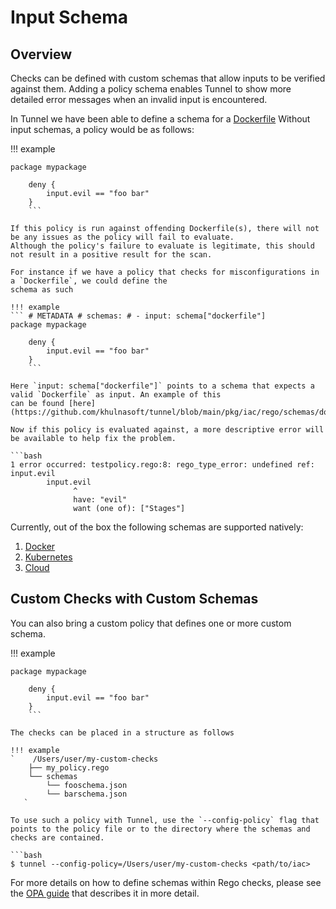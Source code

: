 # Input Schema

## Overview

Checks can be defined with custom schemas that allow inputs to be verified against them. Adding a policy schema
enables Tunnel to show more detailed error messages when an invalid input is encountered.

In Tunnel we have been able to define a schema for a [Dockerfile](https://github.com/khulnasoft/tunnel/tree/main/pkg/iac/rego/schemas)
Without input schemas, a policy would be as follows:

!!! example

````# METADATA
package mypackage

    deny {
        input.evil == "foo bar"
    }
    ```

If this policy is run against offending Dockerfile(s), there will not be any issues as the policy will fail to evaluate.
Although the policy's failure to evaluate is legitimate, this should not result in a positive result for the scan.

For instance if we have a policy that checks for misconfigurations in a `Dockerfile`, we could define the
schema as such

!!! example
``` # METADATA # schemas: # - input: schema["dockerfile"]
package mypackage

    deny {
        input.evil == "foo bar"
    }
    ```

Here `input: schema["dockerfile"]` points to a schema that expects a valid `Dockerfile` as input. An example of this
can be found [here](https://github.com/khulnasoft/tunnel/blob/main/pkg/iac/rego/schemas/dockerfile.json).

Now if this policy is evaluated against, a more descriptive error will be available to help fix the problem.

```bash
1 error occurred: testpolicy.rego:8: rego_type_error: undefined ref: input.evil
        input.evil
              ^
              have: "evil"
              want (one of): ["Stages"]
````

Currently, out of the box the following schemas are supported natively:

1. [Docker](https://github.com/khulnasoft/tunnel/blob/main/pkg/iac/rego/schemas/dockerfile.json)
2. [Kubernetes](https://github.com/khulnasoft/tunnel/blob/main/pkg/iac/rego/schemas/kubernetes.json)
3. [Cloud](https://github.com/khulnasoft/tunnel/blob/main/pkg/iac/rego/schemas/cloud.json)

## Custom Checks with Custom Schemas

You can also bring a custom policy that defines one or more custom schema.

!!! example

````# METADATA # schemas: # - input: schema["fooschema"] # - input: schema["barschema"]
package mypackage

    deny {
        input.evil == "foo bar"
    }
    ```

The checks can be placed in a structure as follows

!!! example
`    /Users/user/my-custom-checks
    ├── my_policy.rego
    └── schemas
        └── fooschema.json
        └── barschema.json
   `

To use such a policy with Tunnel, use the `--config-policy` flag that points to the policy file or to the directory where the schemas and checks are contained.

```bash
$ tunnel --config-policy=/Users/user/my-custom-checks <path/to/iac>
````

For more details on how to define schemas within Rego checks, please see the [OPA guide](https://www.openpolicyagent.org/docs/latest/policy-language/#schema-annotations) that describes it in more detail.

